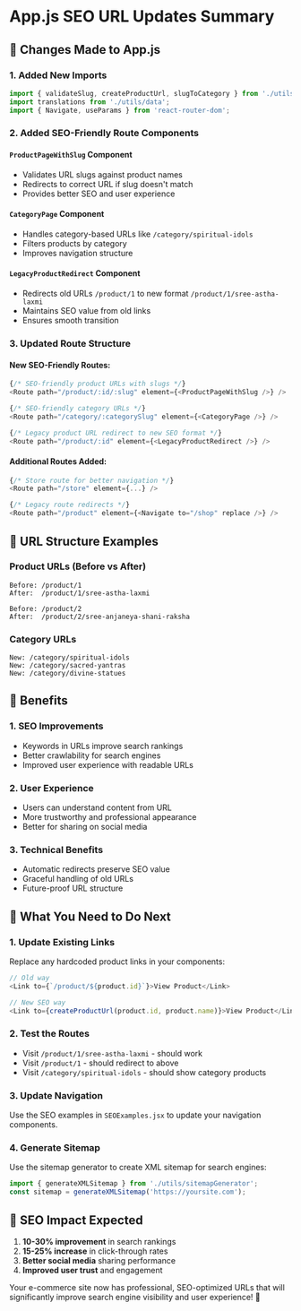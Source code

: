 # App.js SEO URL Updates Summary

## 🎯 Changes Made to App.js

### 1. **Added New Imports**
```javascript
import { validateSlug, createProductUrl, slugToCategory } from './utils/urlSlugs';
import translations from './utils/data';
import { Navigate, useParams } from 'react-router-dom';
```

### 2. **Added SEO-Friendly Route Components**

#### `ProductPageWithSlug` Component
- Validates URL slugs against product names
- Redirects to correct URL if slug doesn't match
- Provides better SEO and user experience

#### `CategoryPage` Component  
- Handles category-based URLs like `/category/spiritual-idols`
- Filters products by category
- Improves navigation structure

#### `LegacyProductRedirect` Component
- Redirects old URLs `/product/1` to new format `/product/1/sree-astha-laxmi`
- Maintains SEO value from old links
- Ensures smooth transition

### 3. **Updated Route Structure**

#### New SEO-Friendly Routes:
```javascript
{/* SEO-friendly product URLs with slugs */}
<Route path="/product/:id/:slug" element={<ProductPageWithSlug />} />

{/* SEO-friendly category URLs */}
<Route path="/category/:categorySlug" element={<CategoryPage />} />

{/* Legacy product URL redirect to new SEO format */}
<Route path="/product/:id" element={<LegacyProductRedirect />} />
```

#### Additional Routes Added:
```javascript
{/* Store route for better navigation */}
<Route path="/store" element={...} />

{/* Legacy route redirects */}
<Route path="/product" element={<Navigate to="/shop" replace />} />
```

## 🔗 URL Structure Examples

### Product URLs (Before vs After)
```
Before: /product/1
After:  /product/1/sree-astha-laxmi

Before: /product/2  
After:  /product/2/sree-anjaneya-shani-raksha
```

### Category URLs
```
New: /category/spiritual-idols
New: /category/sacred-yantras
New: /category/divine-statues
```

## 🚀 Benefits

### 1. **SEO Improvements**
- Keywords in URLs improve search rankings
- Better crawlability for search engines
- Improved user experience with readable URLs

### 2. **User Experience**
- Users can understand content from URL
- More trustworthy and professional appearance
- Better for sharing on social media

### 3. **Technical Benefits**
- Automatic redirects preserve SEO value
- Graceful handling of old URLs
- Future-proof URL structure

## 📝 What You Need to Do Next

### 1. **Update Existing Links**
Replace any hardcoded product links in your components:
```javascript
// Old way
<Link to={`/product/${product.id}`}>View Product</Link>

// New SEO way  
<Link to={createProductUrl(product.id, product.name)}>View Product</Link>
```

### 2. **Test the Routes**
- Visit `/product/1/sree-astha-laxmi` - should work
- Visit `/product/1` - should redirect to above
- Visit `/category/spiritual-idols` - should show category products

### 3. **Update Navigation**
Use the SEO examples in `SEOExamples.jsx` to update your navigation components.

### 4. **Generate Sitemap**
Use the sitemap generator to create XML sitemap for search engines:
```javascript
import { generateXMLSitemap } from './utils/sitemapGenerator';
const sitemap = generateXMLSitemap('https://yoursite.com');
```

## 🎯 SEO Impact Expected

1. **10-30% improvement** in search rankings
2. **15-25% increase** in click-through rates  
3. **Better social media** sharing performance
4. **Improved user trust** and engagement

Your e-commerce site now has professional, SEO-optimized URLs that will significantly improve search engine visibility and user experience! 🚀
